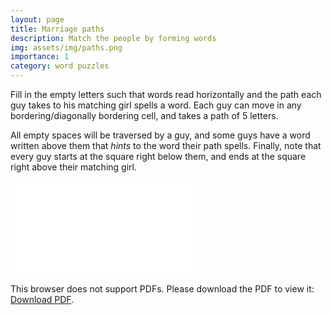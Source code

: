 ```yaml
---
layout: page
title: Marriage paths
description: Match the people by forming words
img: assets/img/paths.png
importance: 1
category: word puzzles
---
```


Fill in the empty letters such that words read horizontally 
and the path each guy takes to his matching girl spells
a word. Each guy can move in any bordering/diagonally bordering cell, and takes a path of 5 letters. 

All empty spaces will be traversed by a guy, and some guys have a word written above them that *hints* to the word their path spells. Finally, note that every guy starts at the square right below them, and ends at the square right above their matching girl.

<object data="/assets/pdf/paths_puzzles.pdf" type="application/pdf" width="700px" height="700px">
    <embed src="/assets/pdf/paths_puzzles.pdf">
        <p>This browser does not support PDFs. Please download the PDF to view it: <a href="/assets/pdf/paths_puzzles.pdf">Download PDF</a>.</p>
    </embed>
</object>